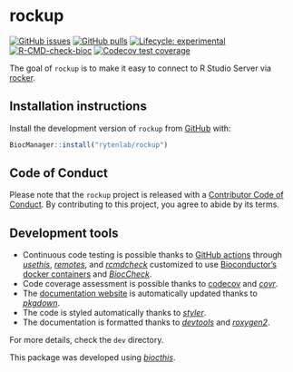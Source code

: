 
<!-- README.md is generated from README.Rmd. Please edit that file -->

# rockup

<!-- badges: start -->

[![GitHub
issues](https://img.shields.io/github/issues/rytenlab/rockup)](https://github.com/rytenlab/rockup/issues)
[![GitHub
pulls](https://img.shields.io/github/issues-pr/rytenlab/rockup)](https://github.com/rytenlab/rockup/pulls)
[![Lifecycle:
experimental](https://img.shields.io/badge/lifecycle-experimental-orange.svg)](https://lifecycle.r-lib.org/articles/stages.html#experimental)
[![R-CMD-check-bioc](https://github.com/rytenlab/rockup/workflows/R-CMD-check-bioc/badge.svg)](https://github.com/rytenlab/rockup/actions)
[![Codecov test
coverage](https://codecov.io/gh/rytenlab/rockup/branch/main/graph/badge.svg)](https://app.codecov.io/gh/rytenlab/rockup?branch=main)
<!-- badges: end -->

The goal of `rockup` is to make it easy to connect to R Studio Server
via [rocker](https://github.com/rocker-org/rocker).

## Installation instructions

Install the development version of `rockup` from
[GitHub](https://github.com/rytenlab/rockup) with:

``` r
BiocManager::install("rytenlab/rockup")
```

## Code of Conduct

Please note that the `rockup` project is released with a [Contributor
Code of Conduct](http://bioconductor.org/about/code-of-conduct/). By
contributing to this project, you agree to abide by its terms.

## Development tools

-   Continuous code testing is possible thanks to [GitHub
    actions](https://www.tidyverse.org/blog/2020/04/usethis-1-6-0/)
    through *[usethis](https://CRAN.R-project.org/package=usethis)*,
    *[remotes](https://CRAN.R-project.org/package=remotes)*, and
    *[rcmdcheck](https://CRAN.R-project.org/package=rcmdcheck)*
    customized to use [Bioconductor’s docker
    containers](https://www.bioconductor.org/help/docker/) and
    *[BiocCheck](https://bioconductor.org/packages/3.14/BiocCheck)*.
-   Code coverage assessment is possible thanks to
    [codecov](https://codecov.io/gh) and
    *[covr](https://CRAN.R-project.org/package=covr)*.
-   The [documentation website](http://rytenlab.github.io/rockup) is
    automatically updated thanks to
    *[pkgdown](https://CRAN.R-project.org/package=pkgdown)*.
-   The code is styled automatically thanks to
    *[styler](https://CRAN.R-project.org/package=styler)*.
-   The documentation is formatted thanks to
    *[devtools](https://CRAN.R-project.org/package=devtools)* and
    *[roxygen2](https://CRAN.R-project.org/package=roxygen2)*.

For more details, check the `dev` directory.

This package was developed using
*[biocthis](https://bioconductor.org/packages/3.14/biocthis)*.
